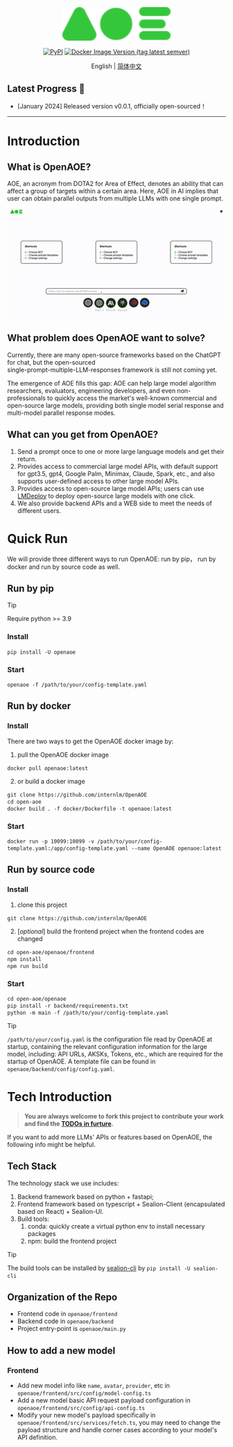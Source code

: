 <div align="center">
  <img src="docs/_static/image/aoe-logo.svg" width="250"/>

[![PyPI](https://img.shields.io/pypi/v/OpenAOE)](https://pypi.org/project/OpenAOE)
[![Docker Image Version (tag latest semver)](https://img.shields.io/docker/v/opensealion/openaoe?label=docker)](https://hub.docker.com/r/opensealion/openaoe?label=docker)



English | [简体中文](docs/README_zh-CN.md)

</div>


## Latest Progress 🎉

- \[January 2024\] Released version v0.0.1, officially open-sourced！
______________________________________________________________________

# Introduction
## What is OpenAOE?
AOE, an acronym from DOTA2 for Area of Effect, denotes an ability that can affect a group of targets within a certain area.
Here, AOE in AI implies that user can obtain parallel outputs from multiple LLMs with one single prompt.

![](docs/_static/gif/aoe-en.gif)


## What problem does OpenAOE want to solve?
Currently, there are many open-source frameworks based on the ChatGPT for chat, but the open-sourced  
single-prompt-multiple-LLM-responses framework is still not coming yet.

The emergence of AOE fills this gap:
AOE can help large model algorithm researchers, evaluators, engineering developers, and even non-professionals to quickly access the market's well-known commercial and open-source large models, providing both single model serial response and multi-model parallel response modes.



## What can you get from OpenAOE?
1. Send a prompt once to one or more large language models and get their return.
2. Provides access to commercial large model APIs, with default support for gpt3.5, gpt4, Google Palm, Minimax, Claude, Spark, etc., and also supports user-defined access to other large model APIs.
3. Provides access to open-source large model APIs; users can use [LMDeploy](https://github.com/InternLM/lmdeploy) to deploy open-source large models with one click.
4. We also provide backend APIs and a WEB side to meet the needs of different users.



# Quick Run
We will provide three different ways to run OpenAOE: run by pip， run by docker and run by source code as well.


## Run by pip 
> [!TIP]
> Require python >= 3.9
### **Install**
```shell
pip install -U openaoe 
```
### **Start**
```shell
openaoe -f /path/to/your/config-template.yaml
```

## Run by docker
### **Install**

There are two ways to get the OpenAOE docker image by:
1. pull the OpenAOE docker image
```shell
docker pull openaoe:latest
```

2. or build a docker image
```shell
git clone https://github.com/internlm/OpenAOE
cd open-aoe
docker build . -f docker/Dockerfile -t openaoe:latest
```

### **Start**
```shell
docker run -p 10099:10099 -v /path/to/your/config-template.yaml:/app/config-template.yaml --name OpenAOE openaoe:latest
```

## Run by source code
### **Install**
1. clone this project
```shell
git clone https://github.com/internlm/OpenAOE
```
2. [_optional_] build the frontend project when the frontend codes are changed
```shell
cd open-aoe/openaoe/frontend
npm install
npm run build
```


### **Start**
```shell
cd open-aoe/openaoe
pip install -r backend/requirements.txt
python -m main -f /path/to/your/config-template.yaml
```


> [!TIP]
> `/path/to/your/config.yaml` is the configuration file read by OpenAOE at startup, 
> containing the relevant configuration information for the large model, 
> including: API URLs, AKSKs, Tokens, etc., which are required for the startup of OpenAOE. 
> A template file can be found in `openaoe/backend/config/config.yaml`.


#  Tech Introduction
> **You are always welcome to fork this project to contribute your work**
> **and find the [TODOs in furture](docs/todo/TODO.md).**

If you want to add more LLMs' APIs or features based on OpenAOE, the following info might be helpful.

## Tech Stack
The technology stack we use includes:

1. Backend framework based on python + fastapi;
2. Frontend framework based on typescript + Sealion-Client (encapsulated based on React) + Sealion-UI.
3. Build tools:
   1. conda: quickly create a virtual python env to install necessary packages
   2. npm: build the frontend project

> [!TIP]
> The build tools can be installed by [sealion-cli](https://github.com/opensealion/sealion-cli) by `pip install -U sealion-cli`

## Organization of the Repo
- Frontend code in `openaoe/frontend`
- Backend code in `openaoe/backend`
- Project entry-point is `openaoe/main.py`

## How to add a new model
### Frontend
- Add new model info like `name`, `avatar`, `provider`, etc in `openaoe/frontend/src/config/model-config.ts`
- Add a new model basic API request payload configuration in `openaoe/frontend/src/config/api-config.ts`
- Modify your new model's payload specifically in `openaoe/frontend/src/services/fetch.ts`, you may need to change the payload structure and handle corner cases according to your model's API definition.
